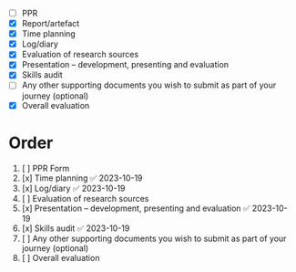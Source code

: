 
- [ ] PPR​ 
- [x] Report/artefact
- [x] Time planning
- [x] Log/diary​
- [x] Evaluation of research sources
- [x] Presentation – development, presenting and evaluation
- [x] Skills audit​
- [ ] Any other supporting documents you wish to submit as part of your journey​ (optional)
- [x] Overall evaluation

# Order
1. [ ]  PPR Form
2. [x] Time planning ✅ 2023-10-19
3. [x] Log/diary​ ✅ 2023-10-19
4. [ ] Evaluation of research sources
5. [x] Presentation – development, presenting and evaluation ✅ 2023-10-19
6. [x] Skills audit​ ✅ 2023-10-19
7. [ ] Any other supporting documents you wish to submit as part of your journey​ (optional)
8. [ ] Overall evaluation​